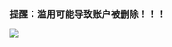 ﻿### 提醒：滥用可能导致账户被删除！！！ 
[![](https://www.herokucdn.com/deploy/button.png)](https://heroku.com/deploy?template=https://github.com/hdrfsv/ggatwy.git)

